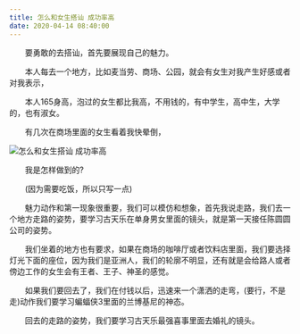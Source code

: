 ```yaml
---
title: 怎么和女生搭讪 成功率高
date: 2020-04-14 08:40:00
---
```




　　要勇敢的去搭讪，首先要展现自己的魅力。

　　本人每去一个地方，比如麦当劳、商场、公园，就会有女生对我产生好感或者对我表示，

　　本人165身高，泡过的女生都比我高，不用钱的，有中学生，高中生，大学的，也有淑女。

　　有几次在商场里面的女生看着我快晕倒，

![怎么和女生搭讪 成功率高](/img/00af625bbfa9176a347a73597f5a4401.jpg)

　　我是怎样做到的?

　　(因为需要吃饭，所以只写一点)

　　魅力动作和第一现象很重要，我们可以模仿和想象，首先我说走路，我们去一个地方走路的姿势，要学习古天乐在单身男女里面的镜头，就是第一天接任陈圆圆公司的姿势。

　　我们坐着的地方也有要求，如果在商场的咖啡厅或者饮料店里面，我们要选择灯光下面的座位，因为我们是亚洲人，我们的轮廓不明显，还有就是会给路人或者傍边工作的女生会有王者、王子、神圣的感觉。

　　如果我们要回去了，我们在付钱以后，迅速来一个潇洒的走弯，(要行，不是走)动作我们要学习蝙蝠侠3里面的兰博基尼的神态。

　　回去的走路的姿势，我们要学习古天乐最强喜事里面去婚礼的镜头。